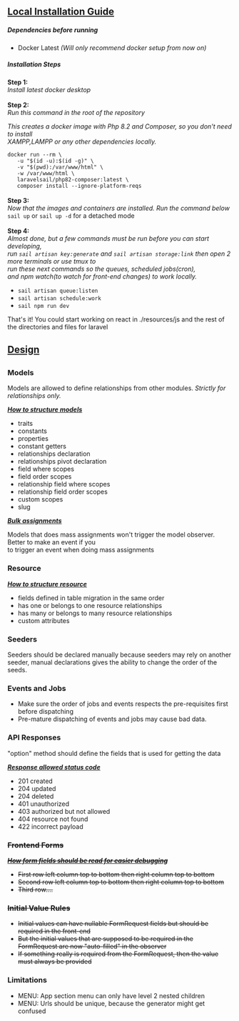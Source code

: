 
<h2><u>Local Installation Guide</u></h2>
<h5>Dependencies before running</h5>
<ul>
<li>Docker Latest <i>(Will only recommend docker setup from now on)</i></li>
</ul>

<h5>Installation Steps</h5>
<div><b>Step 1:</b></div>
<div><i>Install latest docker desktop</i></div>
<br>
<div><b>Step 2:</b></div>
<div><i>Run this command in the root of the repository</i></div>
<p><i>This creates a docker image with Php 8.2 and Composer, so you don't need to install 
<br>XAMPP,LAMPP or any other dependencies locally.</i></p>
<div><code>docker run --rm \</code></div>
<div><code>&nbsp;&nbsp;&nbsp;-u "$(id -u):$(id -g)" \</code></div>
<div><code>&nbsp;&nbsp;&nbsp;-v "$(pwd):/var/www/html" \</code></div>
<div><code>&nbsp;&nbsp;&nbsp;-w /var/www/html \</code></div>
<div><code>&nbsp;&nbsp;&nbsp;laravelsail/php82-composer:latest \</code></div>
<div><code>&nbsp;&nbsp;&nbsp;composer install --ignore-platform-reqs</code></div>
<br>
<div><b>Step 3:</b></div>
<div><i>Now that the images and containers are installed. Run the command below</i></div>
<div><code>sail up</code> or <code>sail up -d</code> for a detached mode</div>
<br>
<div><b>Step 4:</b></div>
<div><i>Almost done, but a few commands must be run before you can start developing,<br>
run <code>sail artisan key:generate</code> and <code>sail artisan storage:link</code>
then open 2 more terminals or use tmux to <br>
run these next commands so the queues, scheduled jobs(cron), <br>
and npm watch(to watch for front-end changes) to work locally.
</i></div>
<ul>
<li><code>sail artisan queue:listen</code></li>
<li><code>sail artisan schedule:work</code></li>
<li><code>sail npm run dev</code></li>
</ul>

<p>
That's it! You could start working on react in ./resources/js and the rest of the directories and files for laravel
</p>


<h2><u>Design</u><h2>

<h3>Models</h3>
<p>Models are allowed to define relationships from other modules. <i>Strictly for relationships only.</i></p>
<p><u><b><i>How to structure models</i></b></u></p>
<ul>
<li>traits</li>
<li>constants</li>
<li>properties</li>
<li>constant getters</li>
<li>relationships declaration</li>
<li>relationships pivot declaration</li>
<li>field where scopes</li>
<li>field order scopes</li>
<li>relationship field where scopes</li>
<li>relationship field order scopes</li>
<li>custom scopes</li>
<li>slug</li>
</ul>

<p><u><b><i>Bulk assignments</i></b></u></p>
<p>Models that does mass assignments won't trigger the model observer. Better to make an event if you 
<br>to trigger an event when doing mass assignments</p>


<h3>Resource</h3>
<p><u><b><i>How to structure resource</i></b></u></p>
<ul>
<li>fields defined in table migration in the same order</li>
<li>has one or belongs to one resource relationships</li>
<li>has many or belongs to many resource relationships</li>
<li>custom attributes</li>
</ul>


<h3>Seeders</h3>
<p>Seeders should be declared manually because seeders may rely on another seeder, manual declarations gives the ability to change the order of the
seeds.</p>

<h3>Events and Jobs</h3>
<ul>
<li>Make sure the order of jobs and events respects the pre-requisites first before dispatching</li>
<li>Pre-mature dispatching of events and jobs may cause bad data.</li>
</ul>

<h3>API Responses</h3>
<p>"option" method should define the fields that is used for getting the data</p>

<p><u><b><i>Response allowed status code</i></b></u></p>
<ul>
<li>201 created</li>
<li>204 updated</li>
<li>204 deleted</li>
<li>401 unauthorized</li>
<li>403 authorized but not allowed</li>
<li>404 resource not found</li>
<li>422 incorrect payload</li>
</ul>



<s>
<h3>Frontend Forms</h3>
<p><u><b><i>How form fields should be read for easier debugging</i></b></u></p>
<ul>
<li>First row left column top to bottom then right column top to bottom</li>
<li>Second row left column top to bottom then right column top to bottom</li>
<li>Third row....</li>
</ul>

<h3>Initial Value Rules</h3>
<ul>
<li>Initial values can have nullable FormRequest fields but should be required in the front-end</li>
<li>But the initial values that are supposed to be required in the FormRequest are now "auto-filled" in the observer</li>
<li>If something really is required from the FormRequest, then the value must always be provided</li>
</ul>
</s>


<h3>Limitations</h3>
<ul>
<li>MENU: App section menu can only have level 2 nested children</li>
<li>MENU: Urls should be unique, because the generator might get confused</li>
</ul>


